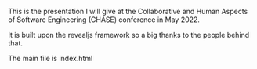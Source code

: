 This is the presentation I will give at the Collaborative and Human Aspects of Software Engineering (CHASE) conference in May 2022.

It is built upon the revealjs framework so a big thanks to the people behind that.

The main file is index.html

